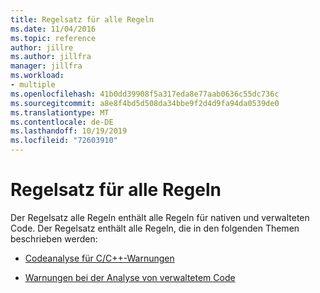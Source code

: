 ```yaml
---
title: Regelsatz für alle Regeln
ms.date: 11/04/2016
ms.topic: reference
author: jillre
ms.author: jillfra
manager: jillfra
ms.workload:
- multiple
ms.openlocfilehash: 41b0dd39908f5a317eda8e77aab0636c55dc736c
ms.sourcegitcommit: a8e8f4bd5d508da34bbe9f2d4d9fa94da0539de0
ms.translationtype: MT
ms.contentlocale: de-DE
ms.lasthandoff: 10/19/2019
ms.locfileid: "72603910"
---
```

# <a name="all-rules-rule-set"></a>Regelsatz für alle Regeln

Der Regelsatz alle Regeln enthält alle Regeln für nativen und verwalteten Code. Der Regelsatz enthält alle Regeln, die in den folgenden Themen beschrieben werden:

- [Codeanalyse für C/C++-Warnungen](../code-quality/code-analysis-for-c-cpp-warnings.md)

- [Warnungen bei der Analyse von verwaltetem Code](../code-quality/code-analysis-for-managed-code-warnings.md)
